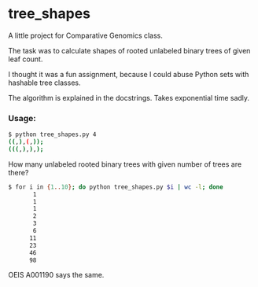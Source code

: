 # tree_shapes
A little project for Comparative Genomics class. 

The task was to calculate shapes of rooted unlabeled binary trees of given leaf count.

I thought it was a fun assignment, because I could abuse Python sets with hashable tree classes.

The algorithm is explained in the docstrings. Takes exponential time sadly.

### Usage:

```bash
$ python tree_shapes.py 4
((,),(,));
(((,),),);
```

How many unlabeled rooted binary trees with given number of trees are there?

```bash
$ for i in {1..10}; do python tree_shapes.py $i | wc -l; done 
       1
       1
       1
       2
       3
       6
      11
      23
      46
      98
```
OEIS A001190 says the same.